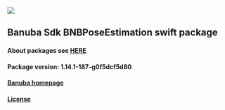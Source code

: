 [![](https://www.banuba.com/hubfs/Banuba_November2018/Images/Banuba%20SDK.png)](https://docs.banuba.com/face-ar-sdk-v1/ios/ios_overview)

## Banuba Sdk BNBPoseEstimation swift package

#### About packages see [HERE](https://docs.banuba.com/face-ar-sdk-v1/ios/ios_packages)

#### Package version: **1.14.1-187-g0f5dcf5d80**

#### **[Banuba homepage](https://banuba.com)**

#### **[License](https://www.banuba.com/terms)**
